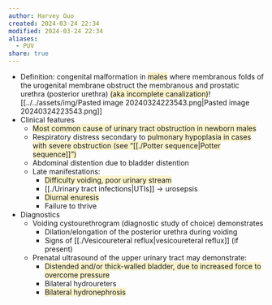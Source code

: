 ```yaml
---
author: Harvey Guo
created: 2024-03-24 22:34
modified: 2024-03-24 22:34
aliases:
  - PUV
share: true
---
```

- Definition: congenital malformation in <span style="background:rgba(240, 200, 0, 0.2)">males</span> where membranous folds of the urogenital membrane obstruct the membranous and prostatic urethra (posterior urethra) <span style="background:rgba(240, 200, 0, 0.2)">(aka incomplete canalization)</span>![[../../assets/img/Pasted image 20240324223543.png|Pasted image 20240324223543.png]]
- Clinical features
	- <span style="background:rgba(240, 200, 0, 0.2)">Most common cause of urinary tract obstruction in newborn males</span>
	- Respiratory distress secondary to <span style="background:rgba(240, 200, 0, 0.2)">pulmonary hypoplasia in cases with severe obstruction (see “[[./Potter sequence|Potter sequence]]”)</span>
	- Abdominal distention due to bladder distention
	- Late manifestations:
		- <span style="background:rgba(240, 200, 0, 0.2)">Difficulty voiding, poor urinary stream</span>
		- [[./Urinary tract infections|UTIs]] → urosepsis
		- <span style="background:rgba(240, 200, 0, 0.2)">Diurnal enuresis</span>
		- Failure to thrive
- Diagnostics
	- Voiding cystourethrogram (diagnostic study of choice) demonstrates
		- Dilation/elongation of the posterior urethra during voiding
		- Signs of [[./Vesicoureteral reflux|vesicoureteral reflux]] (if present)
	- Prenatal ultrasound of the upper urinary tract may demonstrate:
		- <span style="background:rgba(240, 200, 0, 0.2)">Distended and/or thick-walled bladder, due to increased force to overcome pressure</span>
		- Bilateral hydroureters
		- <span style="background:rgba(240, 200, 0, 0.2)">Bilateral hydronephrosis</span>
